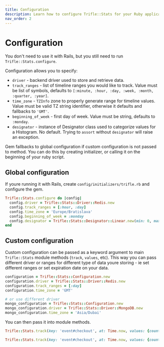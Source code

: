 ```yaml
---
title: Configuration
description: Learn how to configure Trifle::Stats for your Ruby application.
nav_order: 2
---
```


# Configuration

You don't need to use it with Rails, but you still need to run `Trifle::Stats.configure`.

Configuration allows you to specify:

- `driver` - backend driver used to store and retrieve data.
- `track_ranges` - list of timeline ranges you would like to track. Value must be list of symbols, defaults to `[:minute, :hour, :day, :week, :month, :quarter, :year]`.
- `time_zone` - `TZInfo` zone to properly generate range for timeline values. Value must be valid TZ string identifier, otherwise it defaults and fallbacks to `'GMT'`.
- `beginning_of_week` - first day of week. Value must be string, defaults to `:monday`.
- `designator` - instance of Designator class used to categorize values for a Histogram. No default. Trying to `assort` without `designator` will raise an exception.

Gem fallbacks to global configuration if custom configuration is not passed to method. You can do this by creating initializer, or calling it on the beginning of your ruby script.

## Global configuration

If youre running it with Rails, create `config/initializers/trifle.rb` and configure the gem.

```ruby
Trifle::Stats.configure do |config|
  config.driver = Trifle::Stats::Driver::Redis.new
  config.track_ranges = [:hour, :day]
  config.time_zone = 'Europe/Bratislava'
  config.beginning_of_week = :monday
  config.designator = Trifle::Stats::Designator::Linear.new(min: 0, max: 100, step: 10)
end
```

## Custom configuration

Custom configuration can be passed as a keyword argument to main `Trifle::Stats` module methods (`track`, `values`, etc). This way you can pass different driver or ranges for different type of data youre storing - ie set different ranges or set expiration date on your data.

```ruby
configuration = Trifle::Stats::Configuration.new
configuration.driver = Trifle::Stats::Driver::Redis.new
configuration.track_ranges = [:day]
configuration.time_zone = 'GMT'

# or use different driver
mongo_configuration = Trifle::Stats::Configuration.new
mongo_configuration.driver = Trifle::Stats::Driver::MongoDB.new
mongo_configuration.time_zone = 'Asia/Dubai'
```


You can then pass it into module methods.

```ruby
Trifle::Stats.track(key: 'event#checkout', at: Time.now, values: {count: 1}, config: configuration)

Trifle::Stats.track(key: 'event#checkout', at: Time.now, values: {count: 1}, config: mongo_configuration)
```
